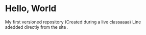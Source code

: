 # Hello, World 
 My first versioned repository
(Created during a live classaaaa)
Line adedded  directly from the site .
